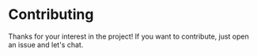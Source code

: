 # Contributing

Thanks for your interest in the project! If you want to contribute, just open an issue and let's chat.
